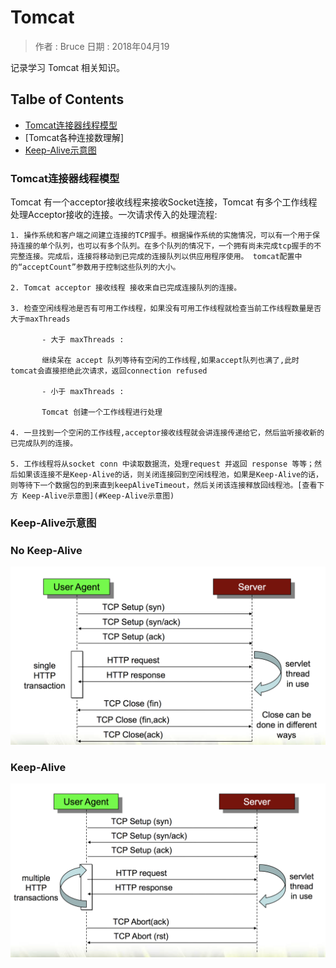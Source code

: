 # Tomcat

> 作者 : Bruce
> 日期 : 2018年04月19


记录学习 Tomcat 相关知识。

## Talbe of Contents
  - [Tomcat连接器线程模型](#Tomcat连接器线程模型)
  - [Tomcat各种连接数理解]
  - [Keep-Alive示意图](#Keep-Alive示意图)



### Tomcat连接器线程模型

  Tomcat 有一个acceptor接收线程来接收Socket连接，Tomcat 有多个工作线程处理Acceptor接收的连接。一次请求传入的处理流程:

    1. 操作系统和客户端之间建立连接的TCP握手。根据操作系统的实施情况，可以有一个用于保持连接的单个队列，也可以有多个队列。在多个队列的情况下，一个拥有尚未完成tcp握手的不完整连接。完成后，连接将移动到已完成的连接队列以供应用程序使用。 tomcat配置中的“acceptCount”参数用于控制这些队列的大小。
    
    2. Tomcat acceptor 接收线程 接收来自已完成连接队列的连接。
    
    3. 检查空闲线程池是否有可用工作线程，如果没有可用工作线程就检查当前工作线程数量是否大于maxThreads
        
           - 大于 maxThreads : 
           
           继续呆在 accept 队列等待有空闲的工作线程,如果accept队列也满了,此时tomcat会直接拒绝此次请求，返回connection refused
             
           - 小于 maxThreads : 
           
           Tomcat 创建一个工作线程进行处理
           
    4. 一旦找到一个空闲的工作线程,acceptor接收线程就会讲连接传递给它，然后监听接收新的已完成队列的连接。
    
    5. 工作线程将从socket conn 中读取数据流，处理request 并返回 response 等等；然后如果该连接不是Keep-Alive的话，则关闭连接回到空闲线程池，如果是Keep-Alive的话，则等待下一个数据包的到来直到keepAliveTimeout，然后关闭该连接释放回线程池。[查看下方 Keep-Alive示意图](#Keep-Alive示意图)
    
    
### Keep-Alive示意图

### No Keep-Alive

![](/assets/no-keep-alive.png)

### Keep-Alive

![](/assets/keep-alive.png)
    
    
    
    
    
    